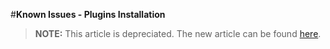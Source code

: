 <properties pageTitle="Known Issues - Plugins Installation"
  description="This is an article on bower tutorial"
  services=""
  documentationCenter=""
  authors="bursteg" />

#**Known Issues - Plugins Installation**

> **NOTE:** This article is depreciated. The new article can be found [here](/articles/known-issues/known-issues-plugin-install.md).

